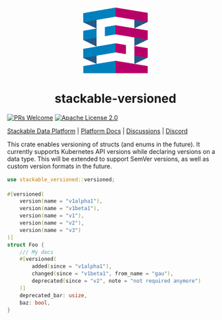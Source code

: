 <!-- markdownlint-disable MD041 MD033 -->

<p align="center">
  <img width="150" src="../../.readme/static/borrowed/Icon_Stackable.svg" alt="Stackable Logo"/>
</p>

<h1 align="center">stackable-versioned</h1>

[![PRs Welcome](https://img.shields.io/badge/PRs-welcome-green.svg)](https://docs.stackable.tech/home/stable/contributor/index.html)
[![Apache License 2.0](https://img.shields.io/badge/license-Apache--2.0-green)](./LICENSE)

[Stackable Data Platform](https://stackable.tech/) | [Platform Docs](https://docs.stackable.tech/) | [Discussions](https://github.com/orgs/stackabletech/discussions) | [Discord](https://discord.gg/7kZ3BNnCAF)

This crate enables versioning of structs (and enums in the future). It currently
supports Kubernetes API versions while declaring versions on a data type. This
will be extended to support SemVer versions, as well as custom version formats
in the future.

```rust
use stackable_versioned::versioned;

#[versioned(
    version(name = "v1alpha1"),
    version(name = "v1beta1"),
    version(name = "v1"),
    version(name = "v2"),
    version(name = "v3")
)]
struct Foo {
    /// My docs
    #[versioned(
        added(since = "v1alpha1"),
        changed(since = "v1beta1", from_name = "gau"),
        deprecated(since = "v2", note = "not required anymore")
    )]
    deprecated_bar: usize,
    baz: bool,
}
```
